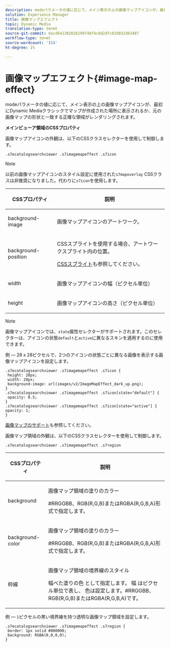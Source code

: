 ```yaml
---
description: modeパラメータの値に応じて、メイン表示の上の画像マップアイコンが、最初にDynamic Mediaクラシックでマップが作成された場所に表示されるか、元の画像マップの形状と一致する正確な領域がレンダリングされます。
solution: Experience Manager
title: 画像マップエフェクト
topic: Dynamic Media
translation-type: tm+mt
source-git-commit: dacd641302826196f4bf4c8d2dfc02d032d63487
workflow-type: tm+mt
source-wordcount: '314'
ht-degree: 1%

---
```



# 画像マップエフェクト{#image-map-effect}

modeパラメータの値に応じて、メイン表示の上の画像マップアイコンが、最初にDynamic Mediaクラシックでマップが作成された場所に表示されるか、元の画像マップの形状と一致する正確な領域がレンダリングされます。

<!--<a id="section_061E550C1C1D4DB2BD663A898895B38C"></a>-->

**メインビューア領域のCSSプロパティ**

画像マップアイコンの外観は、以下のCSSクラスセレクターを使用して制御します。

```
.s7ecatalogsearchviewer .s7imagemapeffect .s7icon
```

>[!NOTE]
>
>以前の画像マップアイコンのスタイル設定に使用された`s7mapoverlay` CSSクラスは非推奨になりました。代わりに`s7icon`を使用します。

<table id="table_94EE3F5BBE4547C0B4943471CEE7EDE4"> 
 <thead> 
  <tr> 
   <th colname="col1" class="entry"> <p> CSSプロパティ </p> </th> 
   <th colname="col2" class="entry"> <p>説明 </p> </th> 
  </tr> 
 </thead>
 <tbody> 
  <tr> 
   <td colname="col1"> <p> <span class="codeph"> background-image  </span> </p> </td> 
   <td colname="col2"> <p>画像マップアイコンのアートワーク。 </p> </td> 
  </tr> 
  <tr> 
   <td colname="col1"> <p> <span class="codeph"> background-position  </span> </p> </td> 
   <td colname="col2"> <p> CSSスプライトを使用する場合、アートワークスプライト内の位置。 </p> <p><a href="../../../c-html5-s7-aem-asset-viewers/c-html5-ecatsearch-viewer-about/c-html5-ecatsearch-viewer-customizingviewer/c-html5-ecatsearch-viewer-customizingviewer.md#section-9d570f95eb2443aca74c1b02f6e89aff" format="dita" scope="local"> CSSスプライト</a>も参照してください。 </p> </td> 
  </tr> 
  <tr> 
   <td colname="col1"> <p> <span class="codeph"> width </span> </p> </td> 
   <td colname="col2"> <p>画像マップアイコンの幅（ピクセル単位） </p> </td> 
  </tr> 
  <tr> 
   <td colname="col1"> <p> <span class="codeph"> height </span> </p> </td> 
   <td colname="col2"> <p>画像マップアイコンの高さ（ピクセル単位） </p> </td> 
  </tr> 
 </tbody> 
</table>

>[!NOTE]
>
>画像マップアイコンでは、`state`属性セレクターがサポートされます。このセレクターは、アイコンの状態`default`と`active`に異なるスキンを適用するのに使用できます。

例 — 28 x 28ピクセルで、2つのアイコンの状態ごとに異なる画像を表示する画像マップアイコンを設定します。

```
.s7ecatalogsearchviewer .s7imagemapeffect .s7icon { 
 height: 28px; 
 width: 28px;  
 background-image: url(images/v2/ImageMapEffect_dark_up.png); 
} 
.s7ecatalogsearchviewer .s7imagemapeffect .s7icon[state="default"] { 
 opacity: 0.5; 
} 
.s7ecatalogsearchviewer .s7imagemapeffect .s7icon[state="active"] { 
opacity: 1; 
}
```

[画像マップのサポート](../../../c-html5-s7-aem-asset-viewers/c-html5-20-ecatalog-viewer-about/c-html5-20-ecatalog-image-map-support.md#concept-28759efae5014a1fa8b0fb14dc26812a)も参照してください。

画像マップ領域の外観は、以下のCSSクラスセレクターを使用して制御します。

```
.s7ecatalogsearchviewer .s7imagemapeffect .s7region
```

<table id="table_1FF98CE842604AAABD838FF528CDC4EF"> 
 <thead> 
  <tr> 
   <th colname="col1" class="entry"> <p> CSSプロパティ </p> </th> 
   <th colname="col2" class="entry"> <p>説明 </p> </th> 
  </tr> 
 </thead>
 <tbody> 
  <tr> 
   <td colname="col1"> <p> <span class="codeph"> background  </span> </p> </td> 
   <td colname="col2"> <p> 画像マップ領域の塗りのカラー </p> <p>#RRGGBB、RGB(R,G,B)またはRGBA(R,G,B,A)形式で指定します。 </p> </td> 
  </tr> 
  <tr> 
   <td colname="col1"> <p> <span class="codeph"> background-color  </span> </p> </td> 
   <td colname="col2"> <p> 画像マップ領域の塗りのカラー </p> <p>#RRGGBB、RGB(R,G,B)またはRGBA(R,G,B,A)形式で指定します。 </p> </td> 
  </tr> 
  <tr> 
   <td colname="col1"> <p> <span class="codeph"> 枠線 </span> </p> </td> 
   <td colname="col2"> <p> 画像マップ領域の境界線のスタイル </p> <p><span class="codeph"> <span class="varname">幅</span>べた塗りの<span class="varname">色</span> </span>として指定します。<span class="codeph"> <span class="varname">幅</span> </span>はピクセル単位で表し、<span class="codeph"> <span class="varname">色</span>は設定します。#RRGGBB、RGB(R,G,B)またはRGBA(R,G,B,A)です。</span> </p> </td> 
  </tr> 
 </tbody> 
</table>

例 — `1`ピクセルの黒い境界線を持つ透明な画像マップ領域を設定します。

```
.s7ecatalogsearchviewer .s7imagemapeffect .s7region { 
 border: 1px solid #000000; 
 background: RGBA(0,0,0,0);  
}
```

